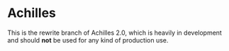 # Achilles

This is the rewrite branch of Achilles 2.0, which is heavily in development and should **not** be used for any kind of production use.